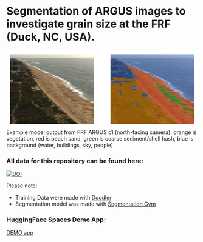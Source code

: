 # Segmentation of ARGUS images to investigate grain size at the FRF (Duck, NC, USA). 


<img src="./FRF_c1_snap_20150430160000_overlay.png"/>
Example model output from FRF ARGUS c1 (north-facing camera): orange is  vegetation, red is beach sand, green is coarse sediment/shell hash, blue is background (water, buildings, sky, people)


### All data for this repository can be found here: 

[![DOI](https://zenodo.org/badge/DOI/10.5281/zenodo.7075342.svg)](https://doi.org/10.5281/zenodo.7075342)

Please note:
- Training Data were made with [Doodler](https://github.com/Doodleverse/dash_doodler)
- Segmentation model was made with [Segmentation Gym](https://github.com/Doodleverse/segmentation_gym)

### HuggingFace Spaces Demo App:

[DEMO app](https://huggingface.co/spaces/ebgoldstein/FRFArgus)




